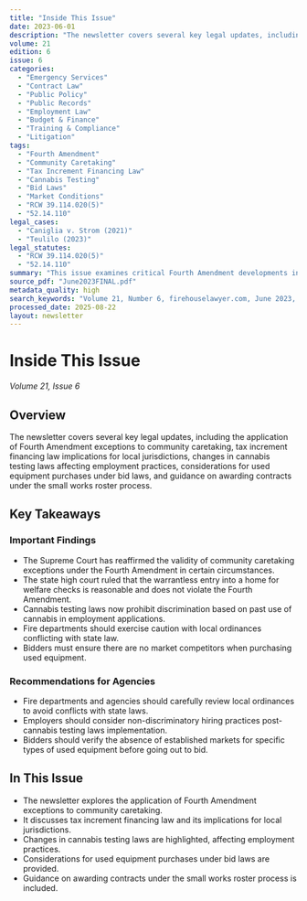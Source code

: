 ```yaml
---
title: "Inside This Issue"
date: 2023-06-01
description: "The newsletter covers several key legal updates, including the application of Fourth Amendment exceptions to community caretaking, tax increment financing law implications for local jurisdictions, changes in cannabis testing laws affecting employment practices, considerations for used equipment purchases under bid laws, and guidance on awarding contracts under the small works roster process."
volume: 21
edition: 6
issue: 6
categories:
  - "Emergency Services"
  - "Contract Law"
  - "Public Policy"
  - "Public Records"
  - "Employment Law"
  - "Budget & Finance"
  - "Training & Compliance"
  - "Litigation"
tags:
  - "Fourth Amendment"
  - "Community Caretaking"
  - "Tax Increment Financing Law"
  - "Cannabis Testing"
  - "Bid Laws"
  - "Market Conditions"
  - "RCW 39.114.020(5)"
  - "52.14.110"
legal_cases:
  - "Caniglia v. Strom (2021)"
  - "Teulilo (2023)"
legal_statutes:
  - "RCW 39.114.020(5)"
  - "52.14.110"
summary: "This issue examines critical Fourth Amendment developments in community caretaking exceptions following Caniglia v. Strom, analyzes Washington state's tax increment financing law implications for local jurisdictions, covers employment law changes regarding cannabis testing discrimination, provides guidance on used equipment purchases under competitive bid requirements, and explains small works roster contract award procedures for public agencies."
source_pdf: "June2023FINAL.pdf"
metadata_quality: high
search_keywords: "Volume 21, Number 6, firehouselawyer.com, June 2023, Community Caretaking, Fourth Amendment, Tax Increment Financing Law, Cannabis Testing, Bid Laws, Small Works Roster"
processed_date: 2025-08-22
layout: newsletter
---
```


# Inside This Issue

*Volume 21, Issue 6*

## Overview

The newsletter covers several key legal updates, including the application of Fourth Amendment exceptions to community caretaking, tax increment financing law implications for local jurisdictions, changes in cannabis testing laws affecting employment practices, considerations for used equipment purchases under bid laws, and guidance on awarding contracts under the small works roster process.

## Key Takeaways

### Important Findings

- The Supreme Court has reaffirmed the validity of community caretaking exceptions under the Fourth Amendment in certain circumstances.
- The state high court ruled that the warrantless entry into a home for welfare checks is reasonable and does not violate the Fourth Amendment.
- Cannabis testing laws now prohibit discrimination based on past use of cannabis in employment applications.
- Fire departments should exercise caution with local ordinances conflicting with state law.
- Bidders must ensure there are no market competitors when purchasing used equipment.

### Recommendations for Agencies

- Fire departments and agencies should carefully review local ordinances to avoid conflicts with state laws.
- Employers should consider non-discriminatory hiring practices post-cannabis testing laws implementation.
- Bidders should verify the absence of established markets for specific types of used equipment before going out to bid.

## In This Issue

- The newsletter explores the application of Fourth Amendment exceptions to community caretaking.
- It discusses tax increment financing law and its implications for local jurisdictions.
- Changes in cannabis testing laws are highlighted, affecting employment practices.
- Considerations for used equipment purchases under bid laws are provided.
- Guidance on awarding contracts under the small works roster process is included.

